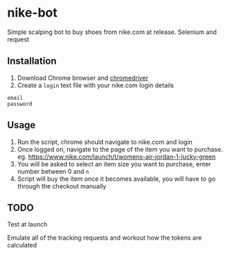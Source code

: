 # nike-bot
Simple scalping bot to buy shoes from nike.com at release. Selenium and request

## Installation
1) Download Chrome browser and [chromedriver](https://chromedriver.chromium.org/downloads)
2) Create a `login` text file with your nike.com login details
```
email
password
```

## Usage
1) Run the script, chrome should navigate to nike.com and login
2) Once logged on, navigate to the page of the item you want to purchase. eg. https://www.nike.com/launch/t/womens-air-jordan-1-lucky-green
3) You will be asked to select an item size you want to purchase, enter number between 0 and `n`
4) Script will buy the item once it becomes available, you will have to go through the checkout manually

## TODO
Test at launch

Emulate all of the tracking requests and workout how the tokens are calculated
